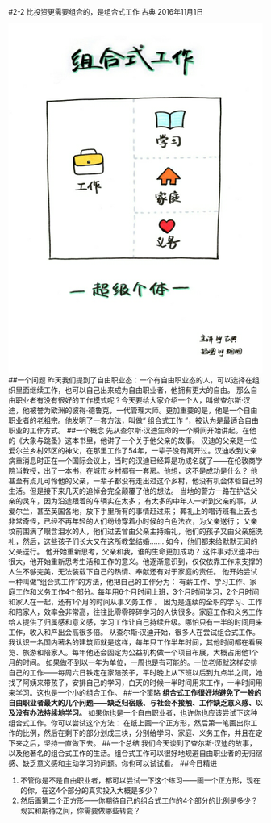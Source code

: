 #2-2 比投资更需要组合的，是组合式工作
古典 2016年11月1日

![](./_image/WechatIMG23.png)
##一个问题
昨天我们提到了自由职业态：一个有自由职业态的人，可以选择在组织里面继续工作，也可以自己出来成为自由职业者，他拥有更大的自由。
那么自由职业者有没有很好的工作模式呢？今天要给大家介绍一个人，叫做查尔斯·汉迪，他被誉为欧洲的彼得·德鲁克，一代管理大师。更加重要的是，他是一个自由职业者的老祖宗。他发明了一套方法，叫做“ 组合式工作 ”，被认为是最适合自由职业的工作方式。
##一个概念
先从查尔斯·汉迪生命的一个瞬间开始讲起。在他的《大象与跳蚤》这本书里，他讲了一个关于他父亲的故事。
汉迪的父亲是一位爱尔兰乡村郊区的神父，在那里工作了54年，一辈子没有离开过。汉迪收到父亲病重消息时正在一个国际会议上，当时的汉迪已经算是功成名就了——在伦敦商学院当教授，出了一本书，在城市乡村都有一套房。他想，这不是成功是什么？
他甚至有点儿可怜他的父亲，一辈子都没有走出过这个乡村，他没有机会体验自己的生活。但是接下来几天的追悼会完全颠覆了他的想法。
当地的警方一路在护送父亲的灵车，因为沿途跟着的车辆实在太多；
有太多的中年人一听到父亲的事，从爱尔兰，甚至英国各地，放下手里所有的事情赶过来；
葬礼上的唱诗班看上去也非常奇怪，已经不再年轻的人们纷纷穿着小时候的白色法衣，为父亲送行；
父亲坟前围满了眼含泪水的人，他们过去曾由父亲主持婚礼，他们的孩子又由父亲施洗礼，然后，这些孩子们长大又在这所教堂结婚…….
如今，他们都来给默默无闻的父亲送行。 
他开始重新思考，父亲和我，谁的生命更加成功？
这件事对汉迪冲击很大，他开始重新思考生活和工作的意义。他逐渐意识到，仅仅依靠工作来支撑的人生不够完美，无法装载下自己的热情、奉献还有对于家庭的责任。
他开始尝试一种叫做“组合式工作”的方法，他把自己的工作分为： 有薪工作、学习工作、家庭工作和义务工作4个部分。每年用6个月时间上班，3个月时间学习，2个月时间和家人在一起，还有1个月的时间从事义务工作 。
因为是连续的全职的学习、工作和陪家人，效率会非常高，往往比零零碎碎学习的人快很多。家庭工作和义务工作给人提供了归属感和意义感，学习工作让自己持续升级。哪怕只有一半的时间用来工作，收入和产出会高很多倍。
从查尔斯·汉迪开始，很多人在尝试组合式工作。我认识一名国内著名的建筑师就是这样，每年只工作半年时间，其他时间都在看展览、旅游和陪家人。每年他还会固定为公益机构做一个项目布展，大概占用他1个月的时间。
如果做不到以一年为单位，一周也是有可能的。一位老师就这样安排自己的工作——每周六日铁定在家陪孩子，平时晚上从下班以后到九点半之间，她找了阿姨来带孩子，安排自己的学习，白天的时候一半时间用来工作，一半时间用来学习。这也是一个小的组合工作。
##一个策略
**组合式工作很好地避免了一般的自由职业者最大的几个问题——缺乏归宿感、与社会不接触、工作缺乏意义感、以及没有办法持续地学习。**
如果你也是一个自由职业者，也许你也应该尝试下这种组合式工作。你可以尝试这个方法：
在纸上画一个正方形，然后第一笔画出你工作的比例，然后在剩下的部分划成三块，分别给学习、家庭、义务工作，并且在定下来之后，坚持一直做下去。
##一个总结
我们今天谈到了查尔斯·汉迪的故事，以及他著名的组合式工作的生活。组合式工作可以很好地规避自由职业者的无归宿感、缺乏意义感和主动学习的问题。你也可以试试看。
##今日精进
1. 不管你是不是自由职业者，都可以尝试一下这个练习——画一个正方形，现在的你，在这4个部分的真实投入大概是多少？
2. 然后画第二个正方形——你期待自己的组合式工作的4个部分的比例是多少？现实和期待之间，你需要做哪些转变？